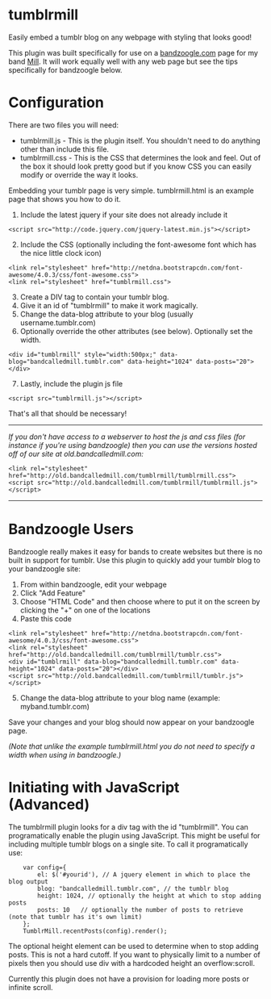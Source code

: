 
tumblrmill
==========

Easily embed a tumblr blog on any webpage with styling that looks good!

This plugin was built specifically for use on a [bandzoogle.com](http://bandzoogle.com) page for my band [Mill](http://bandcalledmill.com). It will work equally well with any web page but see the tips specifically for bandzoogle below.

Configuration
=============

There are two files you will need:
* tumblrmill.js - This is the plugin itself. You shouldn't need to do anything other than include this file.
* tumblrmill.css - This is the CSS that determines the look and feel. Out of the box it should look pretty good but if you know CSS you can easily modify or override the way it looks.

Embedding your tumblr page is very simple. tumblrmill.html is an example page that shows you how to do it.

1. Include the latest jquery if your site does not already include it
```
<script src="http://code.jquery.com/jquery-latest.min.js"></script>
```

2. Include the CSS (optionally including the font-awesome font which has the nice little clock icon)
```
<link rel="stylesheet" href="http://netdna.bootstrapcdn.com/font-awesome/4.0.3/css/font-awesome.css">
<link rel="stylesheet" href="tumblrmill.css">
```

3. Create a DIV tag to contain your tumblr blog.
4. Give it an id of "tumblrmill" to make it work magically.
5. Change the data-blog attribute to your blog (usually username.tumblr.com)
6. Optionally override the other attributes (see below). Optionally set the width.
```
<div id="tumblrmill" style="width:500px;" data-blog="bandcalledmill.tumblr.com" data-height="1024" data-posts="20"></div>
```

7. Lastly, include the plugin js file
```
<script src="tumblrmill.js"></script>
```

That's all that should be necessary!

---
*If you don't have access to a webserver to host the js and css files (for instance if you're using bandzoogle) then you can use the versions hosted off of our site at old.bandcalledmill.com:*
```
<link rel="stylesheet" href="http://old.bandcalledmill.com/tumblrmill/tumblrmill.css">
<script src="http://old.bandcalledmill.com/tumblrmill/tumblrmill.js"></script>
```

---

Bandzoogle Users
================

Bandzoogle really makes it easy for bands to create websites but there is no built in support for tumblr. Use this plugin to quickly add your tumblr blog to your bandzoogle site:

1. From within bandzoogle, edit your webpage
2. Click "Add Feature"
3. Choose "HTML Code" and then choose where to put it on the screen by clicking the "+" on one of the locations
4. Paste this code
```
<link rel="stylesheet" href="http://netdna.bootstrapcdn.com/font-awesome/4.0.3/css/font-awesome.css">
<link rel="stylesheet" href="http://old.bandcalledmill.com/tumblrmill/tumblr.css">
<div id="tumblrmill" data-blog="bandcalledmill.tumblr.com" data-height="1024" data-posts="20"></div>
<script src="http://old.bandcalledmill.com/tumblrmill/tumblr.js"></script>
```
5. Change the data-blog attribute to your blog name (example: myband.tumblr.com)

Save your changes and your blog should now appear on your bandzoogle page.

*(Note that unlike the example tumblrmill.html you do not need to specify a width when using in bandzoogle.)*

Initiating with JavaScript (Advanced)
=====================================

The tumblrmill plugin looks for a div tag with the id "tumblrmill". You can programatically enable the plugin using JavaScript. This might be useful for including multiple tumblr blogs on a single site. To call it programatically use:
```
    var config={
        el: $('#yourid'), // A jquery element in which to place the blog output
        blog: "bandcalledmill.tumblr.com", // the tumblr blog
        height: 1024, // optionally the height at which to stop adding posts
        posts: 10   // optionally the number of posts to retrieve (note that tumblr has it's own limit)
    };
    TumblrMill.recentPosts(config).render();
```

The optional height element can be used to determine when to stop adding posts. This is not a hard cutoff. If you want to physically limit to a number of pixels then you should use div with a hardcoded height an overflow:scroll.

Currently this plugin does not have a provision for loading more posts or infinite scroll.
